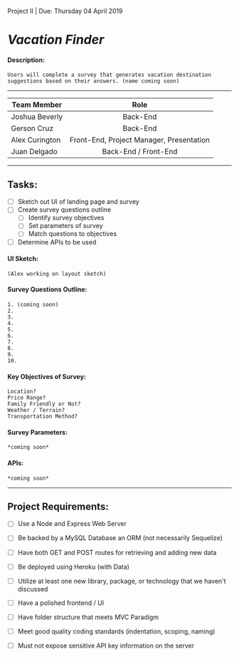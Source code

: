 Project II | Due: Thursday 04 April 2019

# *Vacation Finder*

#### Description: 
```
Users will complete a survey that generates vacation destination 
suggestions based on their answers. (name coming soon)
```

---

| Team Member | Role |
| ------ | :-----------: |
| Joshua Beverly | Back-End |
| Gerson Cruz | Back-End |
| Alex Curington | Front-End, Project Manager, Presentation |
| Juan Delgado | Back-End / Front-End |

---

## Tasks:
- [ ] Sketch out UI of landing page and survey
- [ ] Create survey questions outline
  - [ ] Identify survey objectives
  - [ ] Set parameters of survey
  - [ ] Match questions to objectives
- [ ] Determine APIs to be used

#### UI Sketch:
```
(Alex working on layout sketch)
```

#### Survey Questions Outline:
```
1. (coming soon)
2.
3.
4.
5.
6.
7.
8.
9.
10.
```

#### Key Objectives of Survey:
```
Location?
Price Range?
Family Friendly or Not?
Weather / Terrain?
Transportation Method?
```

#### Survey Parameters: 
```
*coming soon*
```

#### APIs: 
```
*coming soon*
```

---

## Project Requirements:
- [ ] Use a Node and Express Web Server
- [ ] Be backed by a MySQL Database an ORM (not necessarily Sequelize)
- [ ] Have both GET and POST routes for retrieving and adding new data
- [ ] Be deployed using Heroku (with Data)
- [ ] Utilize at least one new library, package, or technology that we haven't discussed
- [ ]  Have a polished frontend / UI
- [ ] Have folder structure that meets MVC Paradigm
- [ ] Meet good quality coding standards (indentation, scoping, naming)
- [ ] Must not expose sensitive API key information on the server

